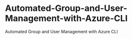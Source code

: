 # Automated-Group-and-User-Management-with-Azure-CLI
Automated Group and User Management with Azure CLI
